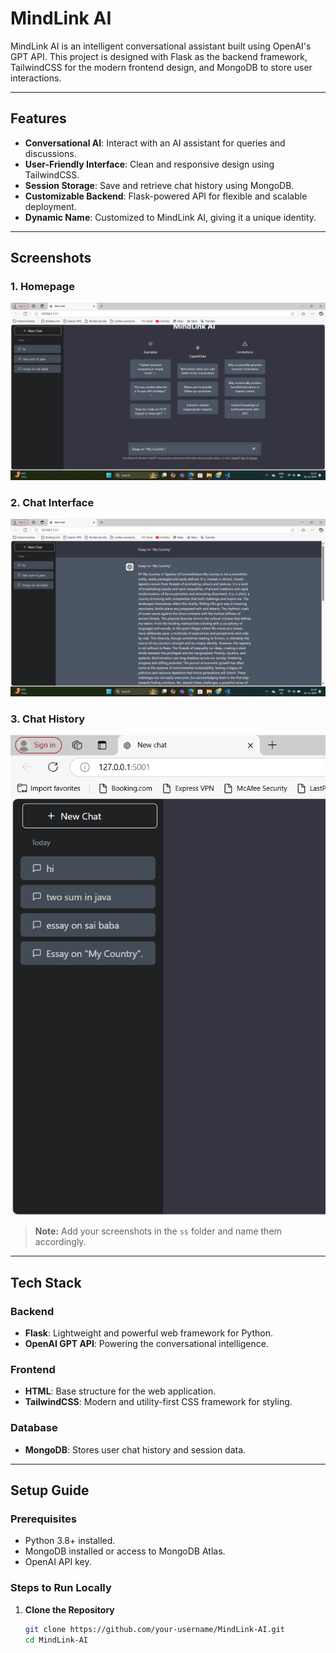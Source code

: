 
# MindLink AI 

MindLink AI is an intelligent conversational assistant built using OpenAI's GPT API. This project is designed with Flask as the backend framework, TailwindCSS for the modern frontend design, and MongoDB to store user interactions.

---

## Features

- **Conversational AI**: Interact with an AI assistant for queries and discussions.
- **User-Friendly Interface**: Clean and responsive design using TailwindCSS.
- **Session Storage**: Save and retrieve chat history using MongoDB.
- **Customizable Backend**: Flask-powered API for flexible and scalable deployment.
- **Dynamic Name**: Customized to MindLink AI, giving it a unique identity.

---

## Screenshots

### 1. **Homepage**
![Homepage](HomePage.png)

### 2. **Chat Interface**
![Chat Interface](ChatInterface.png)

### 3. **Chat History**
![Chat History](NewChat.png)

> **Note:** Add your screenshots in the `ss` folder and name them accordingly.

---

## Tech Stack

### Backend
- **Flask**: Lightweight and powerful web framework for Python.
- **OpenAI GPT API**: Powering the conversational intelligence.

### Frontend
- **HTML**: Base structure for the web application.
- **TailwindCSS**: Modern and utility-first CSS framework for styling.

### Database
- **MongoDB**: Stores user chat history and session data.

---

## Setup Guide

### Prerequisites
- Python 3.8+ installed.
- MongoDB installed or access to MongoDB Atlas.
- OpenAI API key.

### Steps to Run Locally
1. **Clone the Repository**
   ```bash
   git clone https://github.com/your-username/MindLink-AI.git
   cd MindLink-AI
